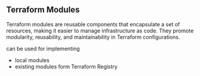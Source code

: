 ## Terraform Modules

Terraform modules are reusable components that encapsulate a set of resources, making it easier to manage infrastructure as code. They promote modularity, reusability, and maintainability in Terraform configurations.

can be used for implementing
- local modules 
- existing modules form Terraform Registry
